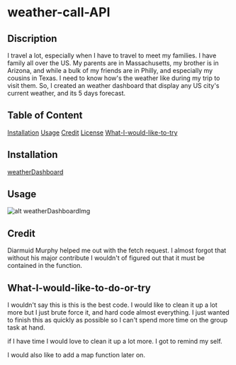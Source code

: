 # weather-call-API
## Discription
I travel a lot, especially when I have to travel to meet my families.  I have family all over the US.  My parents are in Massachusetts, my brother is in Arizona, and while a bulk of my friends are in Philly, and especially my cousins in Texas.  I need to know how's the weather like during my trip to visit them.  So, I created an weather dashboard that display any US city's current weather, and its 5 days forecast.

## Table of Content

[Installation](#installation)
[Usage](#usage)
[Credit](#credit)
[License](#license)
[What-I-would-like-to-try](#what-I-would-like-to-try)

## Installation

[weatherDashboard]()

## Usage

![alt weatherDashboardImg](./assets/image/screenshot/weatherdashboard-screenshot.gif)
## Credit
Diarmuid Murphy helped me out with the fetch request.  I almost forgot that without his major contribute I wouldn't of figured out that it must be contained in the function.

## What-I-would-like-to-do-or-try

I wouldn't say this is this is the best code. I would like to clean it up a lot more but I just brute force it, and hard code almost everything.  I just wanted to finish this as quickly as possible so I can't spend more time on the group task at hand.

if I have time I would love to clean it up a lot more.  I got to remind my self. 

I would also like to add a map function later on.